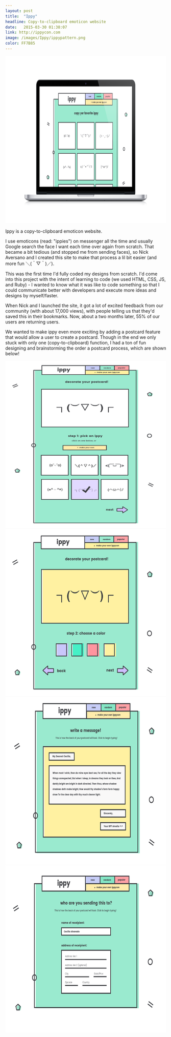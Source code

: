 ```yaml
---
layout: post
title:  "Ippy"
headline: Copy-to-clipboard emoticon website
date:   2015-03-30 01:38:07
link: http://ippycon.com
image: /images/Ippy/ippypattern.png
color: FF7B85
---
```

<img src="/images/Ippy/Ippymacbook.jpg" width="696px" height="522px" alt="Ippy Macbook" class="shadow" />

Ippy is a copy-to-clipboard emoticon website. 

I use emoticons (read: "ippies") on messenger all the time and usually Google search the face I want each time over again from scratch. That became a bit tedious (and stopped me from sending faces), so Nick Aversano and I created this site to make that process a lil bit easier (and more fun ＼(＾▽＾)／).

This was the first time I'd fully coded my designs from scratch. I'd come into this project with the intent of learning to code (we used HTML, CSS, JS, and Ruby) - I wanted to know what it was like to code something so that I could communicate better with developers and execute more ideas and designs by myself/faster.

When Nick and I launched the site, it got a lot of excited feedback from our community (with about 17,000 views), with people telling us that they'd saved this in their bookmarks. Now, about a two months later, 55% of our users are returning users.

We wanted to make ippy even more exciting by adding a postcard feature that would allow a user to create a postcard. Though in the end we only stuck with only one (copy-to-clipboard) function, I had a ton of fun designing and brainstorming the order a postcard process, which are shown below!

<img src="/images/Ippy/Pickippy-01.jpg" width="696px" height="522px" alt="Ippy-01" class="shadow" />

<img src="/images/Ippy/Choosecolor-02.jpg" width="696px" height="522px" alt="Ippy-02" class="shadow" />

<img src="/images/Ippy/Messageform-03.jpg" width="696px" height="522px" alt="Ippy-03" class="shadow" />

<img src="/images/Ippy/recipientform-04.jpg" width="696px" height="522px" alt="Ippy-04" class="shadow" />